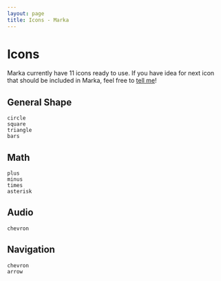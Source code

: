 ```yaml
---
layout: page
title: Icons - Marka
---
```


Icons
=====

Marka currently have 11 icons ready to use.
If you have idea for next icon that should
be included in Marka, feel free to 
[tell me](https://github.com/fians/marka/issues)!

General Shape
-------------
<div class="iconList">
	<div class="item">
		<i class="icons" data-type="circle" data-rotate="up"></i>
		<code>circle</code>
	</div>
	<div class="item">
		<i class="icons" data-type="square" data-rotate="up"></i>
		<code>square</code>
	</div>
	<div class="item">
		<i class="icons" data-type="triangle" data-rotate="up"></i>
		<code>triangle</code>
	</div>
	<div class="item">
		<i class="icons" data-type="bars" data-rotate="up"></i>
		<code>bars</code>
	</div>
</div>
<div class="clear"></div>

Math
----
<div class="iconList">
	<div class="item">
		<i class="icons" data-type="plus" data-rotate="up"></i>
		<code>plus</code>
	</div>
	<div class="item">
		<i class="icons" data-type="minus" data-rotate="up"></i>
		<code>minus</code>
	</div>
	<div class="item">
		<i class="icons" data-type="times" data-rotate="up"></i>
		<code>times</code>
	</div>
	<div class="item">
		<i class="icons" data-type="asterisk" data-rotate="up"></i>
		<code>asterisk</code>
	</div>
</div>
<div class="clear"></div>

Audio
-----
<div class="iconList">
	<div class="item">
		<i class="icons" data-type="pause" data-rotate="up"></i>
		<code>chevron</code>
	</div>
</div>
<div class="clear"></div>

Navigation
----------
<div class="iconList">
	<div class="item">
		<i class="icons" data-type="chevron" data-rotate="up"></i>
		<code>chevron</code>
	</div>
	<div class="item">
		<i class="icons" data-type="arrow" data-rotate="up"></i>
		<code>arrow</code>
	</div>
</div>
<div class="clear"></div>